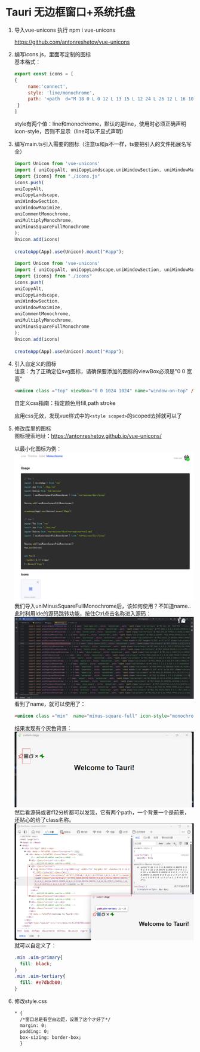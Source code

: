 # Tauri 无边框窗口+系统托盘

1. 导入vue-unicons
   执行 npm i vue-unicons

   https://github.com/antonreshetov/vue-unicons
2. 编写icons.js，里面写定制的图标<br>
  基本格式：
   ``` javascript
   export const icons = [
   {
        name:'connect',
        style: 'line/monochrome',
        path: '<path  d="M 18 0 L 0 12 L 13 15 L 12 24 L 26 12 L 16 10 L 18 0"></path>'
    }
   ]
   ```
   style有两个值：line和monochrome，默认的是line，使用时必须正确声明icon-style，否则不显示（line可以不显式声明）

3. 编写main.ts引入需要的图标（注意ts和js不一样，ts要把引入的文件拓展名写全）
    ```typescript
   import Unicon from 'vue-unicons'
   import { uniCopyAlt, uniCopyLandscape,uniWindowSection, uniWindowMaximize, uniCommentMonochrome,uniMultiplyMonochrome,uniMinusSquareFullMonochrome } from 'vue-unicons/dist/icons.js'
   import {icons} from "./icons.js"
   icons.push(
   uniCopyAlt,
   uniCopyLandscape,
   uniWindowSection,
   uniWindowMaximize,
   uniCommentMonochrome,
   uniMultiplyMonochrome,
   uniMinusSquareFullMonochrome
   );
   Unicon.add(icons)
   
   createApp(App).use(Unicon).mount("#app");
    ```
    ```javascript
   import Unicon from 'vue-unicons'
   import { uniCopyAlt, uniCopyLandscape,uniWindowSection, uniWindowMaximize, uniCommentMonochrome,uniMultiplyMonochrome,uniMinusSquareFullMonochrome } from 'vue-unicons/dist/icons'
   import {icons} from "./icons"
   icons.push(
   uniCopyAlt,
   uniCopyLandscape,
   uniWindowSection,
   uniWindowMaximize,
   uniCommentMonochrome,
   uniMultiplyMonochrome,
   uniMinusSquareFullMonochrome
   );
   Unicon.add(icons)
   
   createApp(App).use(Unicon).mount("#app");
    ```
4. 引入自定义的图标<br>
    注意：为了正确定位svg图标，请确保要添加的图标的viewBox必须是"0 0 宽 高"
    ```html
    <unicon class ="top" viewBox="0 0 1024 1024" name="window-on-top" />
    ```
    自定义css指南：指定颜色用fill,path stroke

    应用css无效，发现vue样式中的`<style scoped>`的scoped去掉就可以了
5. 修改库里的图标<br>
   图标搜索地址：https://antonreshetov.github.io/vue-unicons/

   以最小化图标为例：![img.png](readme-image/img.png)<br>
   我们导入uniMinusSquareFullMonochrome后，该如何使用？不知道name..
   此时利用Ide的源码跳转功能，按住Ctrl点击名称进入源码：![img.png](readme-image/img_1.png)
   看到了name，就可以使用了：
   ```html
   <unicon class ="min"  name="minus-square-full" icon-style="monochrome"/>
   ```
   结果发现有个灰色背景：![img_1.png](readme-image/img_2.png)<br>
   然后看源码或者f12分析都可以发现，它有两个path，一个背景一个是前景，还贴心的给了class名称。
   ![img.png](readme-image/img_3.png)<br>
   就可以自定义了：
   ```css
   .min .uim-primary{
     fill: black;
   }
   .min .uim-tertiary{
     fill: #e7dbdb00;
   }
   ```

6. 修改style.css<br>
   ```
   * {
     /*窗口总是有空白边距，设置了这个才好了*/
     margin: 0;
     padding: 0;
     box-sizing: border-box;
     }
   ```